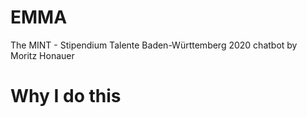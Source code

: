# EMMA
The MINT - Stipendium Talente Baden-Württemberg 2020 chatbot by Moritz Honauer


# Why I do this
